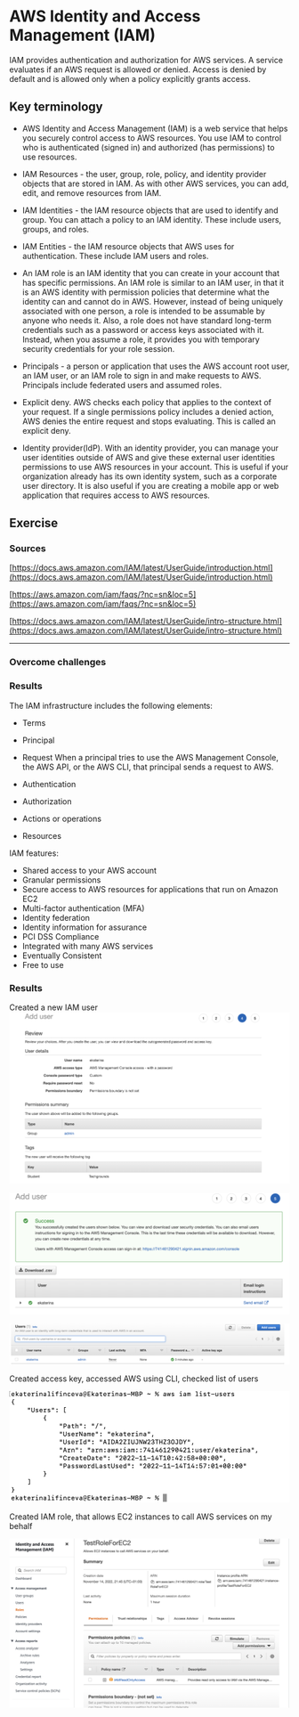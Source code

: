 # AWS Identity and Access Management (IAM)

IAM provides authentication and authorization for AWS services. A service evaluates if an AWS request is allowed or denied. Access is denied by default and is allowed only when a policy explicitly grants access. 

## Key terminology

- AWS Identity and Access Management (IAM) is a web service that helps you securely control access to AWS resources. You use IAM to control who is authenticated (signed in) and authorized (has permissions) to use resources.


- IAM Resources - the user, group, role, policy, and identity provider objects that are stored in IAM. As with other AWS services, you can add, edit, and remove resources from IAM.

- IAM Identities - the IAM resource objects that are used to identify and group. You can attach a policy to an IAM identity. These include users, groups, and roles.

- IAM Entities - the IAM resource objects that AWS uses for authentication. These include IAM users and roles.

- An IAM role is an IAM identity that you can create in your account that has specific permissions. An IAM role is similar to an IAM user, in that it is an AWS identity with permission policies that determine what the identity can and cannot do in AWS. However, instead of being uniquely associated with one person, a role is intended to be assumable by anyone who needs it. Also, a role does not have standard long-term credentials such as a password or access keys associated with it. Instead, when you assume a role, it provides you with temporary security credentials for your role session.

- Principals - a person or application that uses the AWS account root user, an IAM user, or an IAM role to sign in and make requests to AWS. Principals include federated users and assumed roles.

- Explicit deny. AWS checks each policy that applies to the context of your request. If a single permissions policy includes a denied action, AWS denies the entire request and stops evaluating. This is called an explicit deny.

- Identity provider(IdP).  With an identity provider, you can manage your user identities outside of AWS and give these external user identities permissions to use AWS resources in your account. This is useful if your organization already has its own identity system, such as a corporate user directory. It is also useful if you are creating a mobile app or web application that requires access to AWS resources.



## Exercise



### Sources

[https://docs.aws.amazon.com/IAM/latest/UserGuide/introduction.html](https://docs.aws.amazon.com/IAM/latest/UserGuide/introduction.html)

[https://aws.amazon.com/iam/faqs/?nc=sn&loc=5](https://aws.amazon.com/iam/faqs/?nc=sn&loc=5)

[https://docs.aws.amazon.com/IAM/latest/UserGuide/intro-structure.html](https://docs.aws.amazon.com/IAM/latest/UserGuide/intro-structure.html)

****

### Overcome challenges

### Results

The IAM infrastructure includes the following elements:

- Terms
- Principal
- Request
When a principal tries to use the AWS Management Console, the AWS API, or the AWS CLI, that principal sends a request to AWS.

- Authentication
- Authorization
- Actions or operations
- Resources

IAM features:

- Shared access to your AWS account
- Granular permissions
- Secure access to AWS resources for applications that run on Amazon EC2
- Multi-factor authentication (MFA)
- Identity federation
- Identity information for assurance
- PCI DSS Compliance
- Integrated with many AWS services
- Eventually Consistent
- Free to use


### Results



Created a new IAM user
![screenshot](/00_includes/AWS_19_1_screenshot.png)

![screenshot](/00_includes/AWS_19_2_screenshot.png)

![screenshot](/00_includes/AWS_19_3_screenshot.png)

Created access key, accessed AWS using CLI, checked list of users

![screenshot](/00_includes/AWS_19_4_screenshot.png)

Created IAM role, that allows EC2 instances to call AWS services on my behalf

![screenshot](/00_includes/AWS_19_5_screenshot.png)